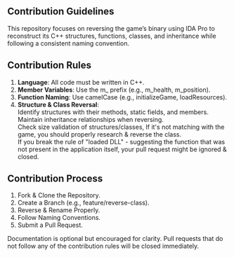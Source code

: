 ## Contribution Guidelines

This repository focuses on reversing the game’s binary using IDA Pro to reconstruct its C++ structures, functions, classes, and inheritance while following a consistent naming convention.

## Contribution Rules
1. **Language**: All code must be written in C++.
2. **Member Variables**: Use the m_ prefix (e.g., m_health, m_position).
3. **Function Naming**: Use camelCase (e.g., initializeGame, loadResources).
4. **Structure & Class Reversal**:<br>
Identify structures with their methods, static fields, and members.<br>
Maintain inheritance relationships when reversing.<br>
Check size validation of structures/classes, If it's not matching with the game, you should properly research & reverse the class.<br>
If you break the rule of "loaded DLL" - suggesting the function that was not present in the application itself, your pull request might be ignored & closed.<br>

## Contribution Process
1. Fork & Clone the Repository.
2. Create a Branch (e.g., feature/reverse-class).
3. Reverse & Rename Properly.
4. Follow Naming Conventions.
5. Submit a Pull Request.

Documentation is optional but encouraged for clarity. Pull requests that do not follow any of the contribution rules will be closed immediately.
